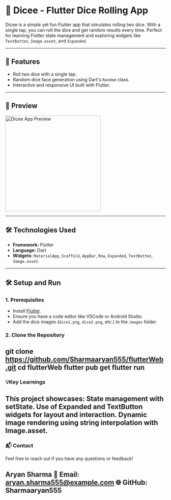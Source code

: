# 🎲 Dicee - Flutter Dice Rolling App

Dicee is a simple yet fun Flutter app that simulates rolling two dice. With a single tap, you can roll the dice and get random results every time. Perfect for learning Flutter state management and exploring widgets like `TextButton`, `Image.asset`, and `Expanded`.

---

## 🚀 Features
- Roll two dice with a single tap.
- Random dice face generation using Dart's `Random` class.
- Interactive and responsive UI built with Flutter.

---

## 📸 Preview
<img src="images/dice_preview.png" alt="Dicee App Preview" width="300" />

---

## 🛠️ Technologies Used
- **Framework:** Flutter  
- **Language:** Dart  
- **Widgets:** `MaterialApp`, `Scaffold`, `AppBar`, `Row`, `Expanded`, `TextButton`, `Image.asset`.

---

## 🛠️ Setup and Run

### 1. Prerequisites
- Install [Flutter](https://flutter.dev/docs/get-started/install).
- Ensure you have a code editor like VSCode or Android Studio.
- Add the dice images (`dice1.png`, `dice2.png`, etc.) to the `images` folder.

### 2. Clone the Repository
git clone https://github.com/Sharmaaryan555/flutterWeb.git
cd flutterWeb
flutter pub get
flutter run
---

### 💡Key Learnings

This project showcases:
State management with setState.
Use of Expanded and TextButton widgets for layout and interaction.
Dynamic image rendering using string interpolation with Image.asset.
---

### 📬 Contact
Feel free to reach out if you have any questions or feedback!

Aryan Sharma
📧 Email: aryan.sharma555@example.com
🌐 GitHub: Sharmaaryan555
---


